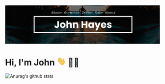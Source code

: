 [![Banner](https://github.com/johnhayesio/johnhayesio/blob/master/readme.png)](https://johnhayes.io)

# Hi, I'm John <img src="https://github.com/johnhayesio/johnhayesio/blob/master/wave.gif" width="30px"> :man_technologist:

![Anurag's github stats](https://github-readme-stats.vercel.app/api?username=johnhayesio&count_private=true&show_icons=true&custom_title=GitHub%20Stats&theme=graywhite)

<!--START_SECTION:waka-->
<!--END_SECTION:waka-->

<!--
**johnhayesio/johnhayesio** is a ✨ _special_ ✨ repository because its `README.md` (this file) appears on your GitHub profile.

Here are some ideas to get you started:

- 🔭 I’m currently working on a fullstack MERN application ...
- 🌱 I’m currently learning Next.js, Tailwind CSS, React Query, and PostgreSQL ...
- 👯 I’m looking to collaborate on open source projects ...
- 🤔 I’m looking for help with ...
- 💬 Ask me about ANYTHING ...
- 📫 How to reach me: https://johnhayes.io ...
- 😄 Myself: Developer . Father . Husband ...
- ⚡ Fun fact: I have traveled to many countries ...
-->
